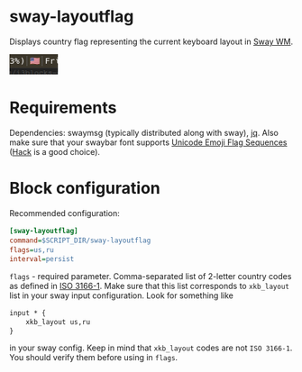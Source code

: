 # sway-layoutflag

Displays country flag representing the current keyboard layout in [Sway WM](https://swaywm.org/).

![](sway-layoutflag.png)

# Requirements

Dependencies: swaymsg (typically distributed along with sway), [jq](https://github.com/stedolan/jq). Also make sure that your swaybar font supports [Unicode Emoji Flag Sequences](https://www.unicode.org/reports/tr51/#Flags) ([Hack](https://sourcefoundry.org/hack/) is a good choice).

# Block configuration

Recommended configuration:

```INI
[sway-layoutflag]
command=$SCRIPT_DIR/sway-layoutflag
flags=us,ru
interval=persist
```

`flags` - required parameter. Comma-separated list of 2-letter country codes as defined in [ISO 3166-1](https://en.wikipedia.org/wiki/ISO_3166-1_alpha-2). Make sure that this list corresponds to `xkb_layout` list in your sway input configuration. Look for something like
```
input * {
    xkb_layout us,ru
}
```
in your sway config. Keep in mind that `xkb_layout` codes are not `ISO 3166-1`. You should verify them before using in `flags`.

